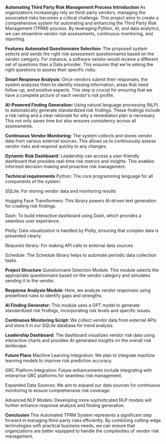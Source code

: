 **Automating Third Party Risk Management Process**
**Introduction**
As organizations increasingly rely on third-party vendors, managing the associated risks becomes a critical challenge. This project aims to create a comprehensive system for automating and enhancing the Third Party Risk Management (TPRM) process. By leveraging Python, AI, and data analytics, we can streamline vendor risk assessments, continuous monitoring, and reporting.

**Features**
**Automated Questionnaire Selection:**
The proposed system selects and sends the right risk assessment questionnaires based on the vendor category. For instance, a software vendor would receive a different set of questions than a Data provider. This ensures that we're asking the right questions to assess their specific risks.

**Smart Response Analysis:**
Once vendors submit their responses, the system analyzes them to identify missing information, areas that need follow-up, and positive aspects. This step is crucial for ensuring that we have a complete picture of each vendor's risk profile.

**AI-Powered Finding Generation:**
Using natural language processing (NLP) to automatically generate standardized risk findings. These findings include a risk rating and a clear rationale for why a remediation plan is necessary. This not only saves time but also ensures consistency across all assessments.

**Continuous Vendor Monitoring:**
The system collects and stores vendor data from various external sources. This allows us to continuously assess vendor risks and respond quickly to any changes.

**Dynamic Risk Dashboard:**
Leadership can access a user-friendly dashboard that provides real-time risk metrics and insights. This enables informed decision-making and proactive risk management.

**Technical requirements**
Python: The core programming language for all components of the system.

SQLite: For storing vendor data and monitoring results

Hugging Face Transformers: This library powers AI-driven text generation for creating risk findings.

Dash: To build interactive dashboard using Dash, which provides a seamless user experience.

Plotly: Data visualization is handled by Plotly, ensuring that complex data is presented clearly.

Requests library: For making API calls to external data sources

Schedule: The Schedule library helps to automate periodic data collection tasks.

**Project Structure**
Questionnaire Selection Module:
This module selects the appropriate questionnaire based on the vendor category and simulates sending it to the vendor.

**Response Analysis Module**:
Here, we analyze vendor responses using predefined rules to identify gaps and strengths.

**AI Finding Generator:**
This module uses a GPT model to generate standardized risk findings, incorporating risk levels and specific issues.

**Continuous Monitoring Script:**
We collect vendor data from external APIs and store it in our SQLite database for trend analysis.

**Leadership Dashboard:**
The dashboard visualizes vendor risk data using interactive charts and provides AI-generated insights on the overall risk landscape.

**Future Plans**
Machine Learning Integration: We plan to integrate machine learning models to improve risk prediction accuracy.

GRC Platform Integration: Future enhancements include integrating with enterprise GRC platforms for seamless risk management.

Expanded Data Sources: We aim to expand our data sources for continuous monitoring to ensure comprehensive risk coverage.

Advanced NLP Models: Developing more sophisticated NLP models will further enhance response analysis and finding generation.

**Conclusion**
This Automated TPRM System represents a significant step forward in managing third-party risks efficiently. By combining cutting-edge technologies with practical business needs, we can ensure that organizations are better equipped to handle the complexities of vendor risk management.
